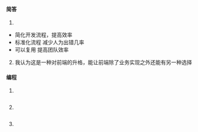 #### 简答
1. 
 - 简化开发流程，提高效率
 - 标准化流程 减少人为出错几率
 - 可以复用 提高团队效率
2. 我认为这是一种对前端的升格，能让前端除了业务实现之外还能有另一种选择

#### 编程
1.
```javascript
```
2.
```javascript
```
3.
```javascript
```